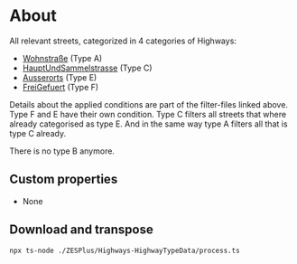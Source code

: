 # About

All relevant streets, categorized in 4 categories of Highways:

- [Wohnstraße](./filter/typA_Wohnstrasse.ts) (Type A)
- [HauptUndSammelstrasse](./filter/typC_HauptUndSammelstrasse.ts) (Type C)
- [Ausserorts](./filter/typE_Ausserorts.ts) (Type E)
- [FreiGefuert](./filter/typF_FreiGefuehrt.ts) (Type F)

Details about the applied conditions are part of the filter-files linked above. Type F and E have their own condition. Type C filters all streets that where already categorised as type E. And in the same way type A filters all that is type C already.

There is no type B anymore.

## Custom properties

- None

## Download and transpose

```
npx ts-node ./ZESPlus/Highways-HighwayTypeData/process.ts
```
